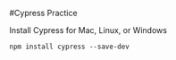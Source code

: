 #Cypress Practice

Install Cypress for Mac, Linux, or Windows

```
npm install cypress --save-dev
```
